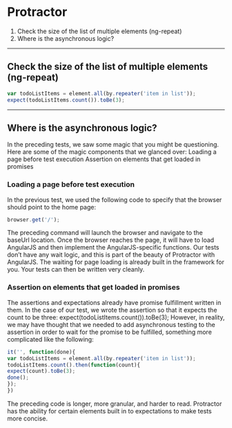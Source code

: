 # Protractor

1. Check the size of the list of multiple elements (ng-repeat)
1. Where is the asynchronous logic?

---

## Check the size of the list of multiple elements (ng-repeat)

```javascript
var todoListItems = element.all(by.repeater('item in list'));
expect(todoListItems.count()).toBe(3);
```
---

## Where is the asynchronous logic?
In the preceding tests, we saw some magic that you might be questioning. Here are some
of the magic components that we glanced over:
Loading a page before test execution
Assertion on elements that get loaded in promises

### Loading a page before test execution
In the previous test, we used the following code to specify that the browser should point to
the home page:
```javascript
browser.get('/');
```
The preceding command will launch the browser and navigate to the baseUrl location.
Once the browser reaches the page, it will have to load AngularJS and then implement the
AngularJS-specific functions. Our tests don’t have any wait logic, and this is part of the
beauty of Protractor with AngularJS. The waiting for page loading is already built in the
framework for you. Your tests can then be written very cleanly.

### Assertion on elements that get loaded in promises
The assertions and expectations already have promise fulfillment written in them. In the
case of our test, we wrote the assertion so that it expects the count to be three:
expect(todoListItems.count()).toBe(3);
However, in reality, we may have thought that we needed to add asynchronous testing to
the assertion in order to wait for the promise to be fulfilled, something more complicated
like the following:
```javascript
it('', function(done){
var todoListItems = element.all(by.repeater('item in list'));
todoListItems.count().then(function(count){
expect(count).toBe(3);
done();
});
})
```
The preceding code is longer, more granular, and harder to read. Protractor has the ability
for certain elements built in to expectations to make tests more concise.

